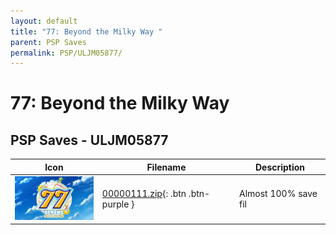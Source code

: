 ```yaml
---
layout: default
title: "77: Beyond the Milky Way "
parent: PSP Saves
permalink: PSP/ULJM05877/
---
```

# 77: Beyond the Milky Way 

## PSP Saves - ULJM05877

| Icon | Filename | Description |
|------|----------|-------------|
| ![77: Beyond the Milky Way ](ICON0.PNG) | [00000111.zip](00000111.zip){: .btn .btn-purple } | Almost 100% save fil |
